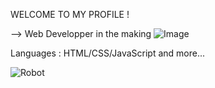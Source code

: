 
WELCOME TO MY PROFILE !

--> Web Developper in the making
![Image](https://www.gif-maniac.com/gifs/50/49785.gif)

Languages :
HTML/CSS/JavaScript and more...

![Robot](https://img.freepik.com/vecteurs-libre/astronaute-mignon-equitation-fusee-agitant-illustration-icone-dessin-anime-main-concept-icone-technologie-scientifique_138676-2130.jpg?w=826&t=st=1709737451~exp=1709738051~hmac=55dee4309618daf373126aae78f227197df283070af411b1142356adb87dcabf)